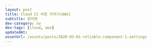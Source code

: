 ```yaml
---
layout: post
title: Cloud CI 비용 아끼기(AWS)
subtitle: 준비편
dev-category: sw
dev-tags: [cloud, aws]
updatedAt:
assetUrl: /assets/posts/2020-03-01-reliable-component-1-settings
---
```

